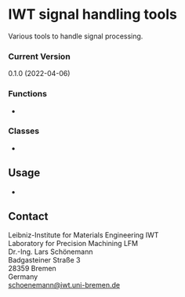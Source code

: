 # IWT signal handling tools
Various tools to handle signal processing.

### Current Version
0.1.0 (2022-04-06)

### Functions
-  

### Classes
-  

## Usage
-  


## Contact
Leibniz-Institute for Materials Engineering IWT  
Laboratory for Precision Machining LFM  
Dr.-Ing. Lars Schönemann  
Badgasteiner Straße 3  
28359 Bremen  
Germany  
schoenemann@iwt.uni-bremen.de
